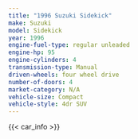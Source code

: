 ```yaml
---
title: "1996 Suzuki Sidekick"
make: Suzuki
model: Sidekick
year: 1996
engine-fuel-type: regular unleaded
engine-hp: 95
engine-cylinders: 4
transmission-type: Manual
driven-wheels: four wheel drive
number-of-doors: 4
market-category: N/A
vehicle-size: Compact
vehicle-style: 4dr SUV
---
```


{{< car_info >}}
